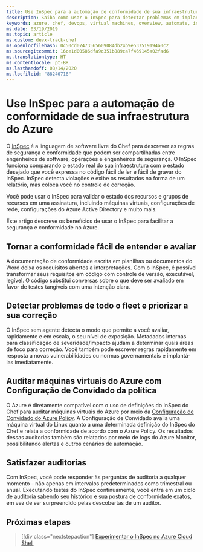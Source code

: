 ```yaml
---
title: Use InSpec para a automação de conformidade de sua infraestrutura do Azure
description: Saiba como usar o InSpec para detectar problemas em implantações do Microsoft Azure
keywords: azure, chef, devops, virtual machines, overview, automate, inspec
ms.date: 03/19/2019
ms.topic: article
ms.custom: devx-track-chef
ms.openlocfilehash: 0c50cd07473565609084db24b9e537519194a0c2
ms.sourcegitcommit: 16ce1d00586dfa9c351b889ca7f469145a02fad6
ms.translationtype: HT
ms.contentlocale: pt-BR
ms.lasthandoff: 08/14/2020
ms.locfileid: "88240718"
---
```

# <a name="use-inspec-for-compliance-automation-of-your-azure-infrastructure"></a>Use InSpec para a automação de conformidade de sua infraestrutura do Azure

O [InSpec](https://www.chef.io/inspec/) é a linguagem de software livre do Chef para descrever as regras de segurança e conformidade que podem ser compartilhadas entre engenheiros de software, operações e engenheiros de segurança. O InSpec funciona comparando o estado real do sua infraestrutura com o estado desejado que você expressa no código fácil de ler e fácil de gravar do InSpec. InSpec detecta violações e exibe os resultados na forma de um relatório, mas coloca você no controle de correção.

Você pode usar o InSpec para validar o estado dos recursos e grupos de recursos em uma assinatura, incluindo máquinas virtuais, configurações de rede, configurações do Azure Active Directory e muito mais.

Este artigo descreve os benefícios de usar o InSpec para facilitar a segurança e conformidade no Azure.

## <a name="make-compliance-easy-to-understand-and-assess"></a>Tornar a conformidade fácil de entender e avaliar

A documentação de conformidade escrita em planilhas ou documentos do Word deixa os requisitos abertos a interpretações. Com o InSpec, é possível transformar seus requisitos em código com controle de versão, executável, legível. O código substitui conversas sobre o que deve ser avaliado em favor de testes tangíveis com uma intenção clara.

## <a name="detect-fleet-wide-issues-and-prioritize-their-remediation"></a>Detectar problemas de todo o fleet e priorizar a sua correção

O InSpec sem agente detecta o modo que permite a você avaliar, rapidamente e em escala, o seu nível de exposição. Metadados internas para classificação de severidade/impacto ajudam a determinar quais áreas de foco para correção. Você também pode escrever regras rapidamente em resposta a novas vulnerabilidades ou normas governamentais e implantá-las imediatamente.

## <a name="audit-azure-virtual-machines-with-policy-guest-configuration"></a>Auditar máquinas virtuais do Azure com Configuração de Convidado da política

O Azure é diretamente compatível com o uso de definições do InSpec do Chef para auditar máquinas virtuais do Azure por meio da [Configuração de Convidado do Azure Policy](https://docs.microsoft.com/azure/governance/policy/concepts/guest-configuration). A Configuração de Convidado avalia uma máquina virtual do Linux quanto a uma determinada definição do InSpec do Chef e relata a conformidade de acordo com o Azure Policy. Os resultados dessas auditorias também são relatados por meio de logs do Azure Monitor, possibilitando alertas e outros cenários de automação.

## <a name="satisfy-audits"></a>Satisfazer auditorias

Com InSpec, você pode responder às perguntas de auditoria a qualquer momento - não apenas em intervalos predeterminados como trimestral ou anual. Executando testes do InSpec continuamente, você entra em um ciclo de auditoria sabendo seu histórico e sua postura de conformidade exatos, em vez de ser surpreendido pelas descobertas de um auditor.

## <a name="next-steps"></a>Próximas etapas

> [!div class="nextstepaction"] 
> [Experimentar o InSpec no Azure Cloud Shell](https://shell.azure.com)